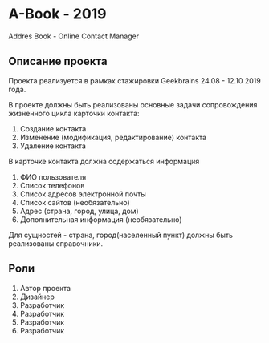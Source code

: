 # A-Book - 2019
Addres Book - Online Contact Manager

## Описание проекта

Проекта реализуется в рамках стажировки Geekbrains 24.08 - 12.10 2019 года.

В проекте должны быть реализованы основные задачи сопровождения жизненного цикла карточки контакта:
1. Создание контакта
2. Изменение (модификация, редактирование) контакта
3. Удаление контакта

В карточке контакта должна содержаться информация 
1. ФИО пользователя
2. Список телефонов
3. Список адресов электронной почты
4. Список сайтов (необязательно)
5. Адрес (страна, город, улица, дом)
6. Дополнительная информация (необязательно)

Для сущностей - страна, город(населенный пункт) должны быть реализованы справочники.

## Роли
1. Автор проекта
2. Дизайнер
3. Разработчик
4. Разработчик
5. Разработчик
6. Разработчик
